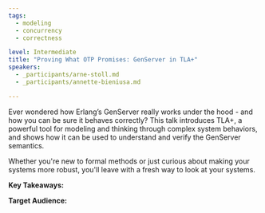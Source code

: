 ```yaml
---
tags: 
  - modeling
  - concurrency
  - correctness

level: Intermediate
title: "Proving What OTP Promises: GenServer in TLA+"
speakers: 
  - _participants/arne-stoll.md
  - _participants/annette-bieniusa.md

---
```

Ever wondered how Erlang’s GenServer really works under the hood - and how you can be sure it behaves correctly? 
This talk introduces TLA+, a powerful tool for modeling and thinking through complex system behaviors, and shows how it can be used to understand and verify the GenServer semantics. 

Whether you're new to formal methods or just curious about making your systems more robust, you'll leave with a fresh way to look at your systems.

**Key Takeaways:**



**Target Audience:**


